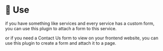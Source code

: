 # 📐 Use

if you have something like services and every service has a custom form, you can use this plugin to attach a form to this service.

or if you need a Contact Us form to view on your frontend website, you can use this plugin to create a form and attach it to a page.

